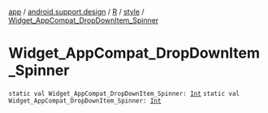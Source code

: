 [app](../../../index.md) / [android.support.design](../../index.md) / [R](../index.md) / [style](index.md) / [Widget_AppCompat_DropDownItem_Spinner](.)

# Widget_AppCompat_DropDownItem_Spinner

`static val Widget_AppCompat_DropDownItem_Spinner: `[`Int`](https://kotlinlang.org/api/latest/jvm/stdlib/kotlin/-int/index.html)
`static val Widget_AppCompat_DropDownItem_Spinner: `[`Int`](https://kotlinlang.org/api/latest/jvm/stdlib/kotlin/-int/index.html)